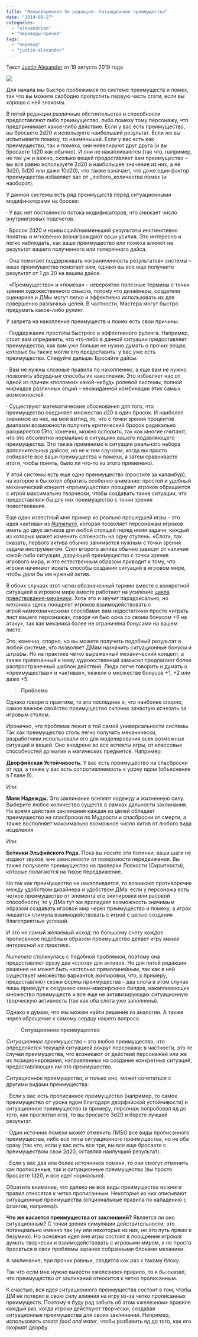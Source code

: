```yaml
---
title: "Непроверенная 5я редакция: Ситуационное преимущество"
date: "2019-08-27"
categories: 
  - "alexandrian"
  - "переводы-прочие"
tags: 
  - "перевод"
  - "justin-alexander"
---
```


Текст [Justin Alexander](https://vk.com/away.php?to=https://thealexandrian.net/about&cc_key=) от 19 августа 2019 года

![](images/a_Fwmnu7OOE.jpg)

Для начала мы быстро пробежимся по системе преимуществ и помех, так что вы можете свободно пропустить первую часть стати, если вы хорошо с ней знакомы.

В пятой редакции различные обстоятельства и способности предоставляют либо преимущество, либо помеху тому персонажу, что предпринимает какое-либо действие. Если у вас есть преимущество, вы бросаете 2d20 и используете наибольший результат. Если же вы испытываете помеху, то наименьший. Если у вас есть как преимущество, так и помеха, они нивелируют друг друга (и вы бросаете 1d20 как обычно). И они не накапливаются (так что, например, не так уж и важно, сколько вещей предоставляет вам преимущество – вы все равно используете 2d20 и наибольшее значение из них, а не 3d20, 5d20 или даже 10d20), что также означает, что даже один фактор преимущества избавляет вас от _любого_количества помех (и наоборот).

У данной системы есть ряд преимуществ перед ситуационными модификаторами на броски:

· У вас нет постоянного потока модификаторов, что снижает число внутриигровых подсчетов.

· Бросок 2d20 и наивысший/наименьший результаты инстинктивно понятны и мгновенно вознаграждают ваши усилия. Это интересно и легко наблюдать, как ваше преимущество или помеха влияют на результат вашего полученного или потерянного дайса.

· Она помогает поддерживать «ограниченность результатов» системы – ваше преимущество помогает вам, однако вы все еще получаете результат от 1 до 20 на вашем дайсе.

· «Преимущество» и «помеха» - невероятно полезные термины с точки зрения художественного смысла, потому что дизайнеры, создатели сценариев и ДМы могут легко и эффективно использовать их для совершенно различных целей. В частности, Мастера могут быстро придумать какое-либо рулинг.

У запрета на накопление преимуществ и помех есть свои причины:

· Поддержание простоты быстрого и эффективного рулинга. Например, стоит вам определить, что что-либо в данной ситуации предоставляет преимущество, как вам уже больше не нужно думать о прочих вещах, которые бы также могли его предоставить: у вас уже есть преимущество. Следуйте дальше. Бросайте дайсы.

· Вам не нужны сложные правила по накоплению, а еще вам не нужно позволять абсурдные способы их накопления. Это избавляет нас от одной из причин «поломки» какой-нибудь ролевой системы, полной мириадов различных опций – неожиданной комбинации этих самых возможностей.

· Существуют математические обоснования для того, что преимущество соединяет множество d20 в один бросок. И наиболее значимое из них, на мой взгляд, то, что с точки зрения процентов диапазон возможности получить критический бросок радикально расширяется (Это, конечно, можно оспорить, так как многие считают, что это абсолютно нормально в ситуациях вашего подавляющего преимущества. Это также применимо к ситуации реального набора дополнительных дайсов, но не к тем случаям, когда вы просто собираете все ваши преимущества и помехи, а затем сравниваете итоги, чтобы понять, было ли что-то из этого применено).

У этой системы есть еще одно преимущество (простите за каламбур), на которое я бы хотел обратить особенно внимание: простой и удобный механический концепт «преимущества» поощряет игроков обращается с игрой максимально творчески, чтобы создавать такие ситуации, что предоставляли бы для них преимущество с точки зрения повествования.

Еще один известный мне пример из реально прошедшей игры – это идея «актива» из _[Numenera](https://vk.com/away.php?to=https%3A%2F%2Fthealexandrian.net%2Fwordpress%2F35046%2Froleplaying-games%2Fnumenera-system-cheat-sheet-final-version&cc_key=)_, которая позволяет персонажам игроков иметь до двух активов для любой стоящей перед ними задачи, каждый из которых может изменить сложность на одну ступень. «Слот», так сказать, первого актива обычно занимается нужным с точки зрения задачи инструментом. Слот второго актива обычно зависит от наличия какой-либо ситуации, дарующей преимущество с точки зрения игрового мира, и это естественным образом приводит к тому, что игроки начинают искать способы создания ситуаций в игровом мире, чтобы дали бы им нужный актив.

В обоих случаях этот четко обозначенный термин вместе с конкретной ситуацией в игровом мире вместе работают на усиление [цикла повествования-механики](https://vk.com/away.php?to=https%3A%2F%2Fthealexandrian.net%2Fwordpress%2F37976%2Froleplaying-games%2Fart-of-rulings-part-3-the-fiction-mechanics-cycle&cc_key=). Хоть это и звучит парадоксально, но механика здесь поощряет игроков взаимодействовать с игрой _немеханическими_ способами: вам недостаточно просто «играть лист вашего персонажа», говоря «я бью орка со своим бонусом +6 на атаку», так как механика более не ограничена бонусами на вашем листе.

Это, конечно, спорно, но вы можете получить подобный результат в любой системе, что позволяет ДМам назначить ситуационные бонусы и штрафы. Но на практике четко выраженный механический концепт, а также привязанный к нему художественный замысел предлагают более распространенный шаблон действий. Люди легче говорить и думать о «преимуществах» и «активах», нежели о множестве бонусов +1, +2 или даже +5.

> **Проблема**

Однако говоря о практике, то это последнее и, что наиболее спорно, самое важное свойство преимущество склонно зачастую исчезать за игровым столом.

Иронично, что проблема лежит в той самой универсальности системы. Так как преимущество столь легко получить механически, разработчики использовали его для моделирования всех возможных ситуаций и вещей. Оно внедрено во все аспекты игры, от классовых способностей до магии и магических предметов. Например:

**Дворфийская Устойчивость.** У вас есть преимущество на спасброски от яда, а также у вас есть сопротивляемость к урону ядом (объяснение в Главе 9).

Или:

**Маяк Надежды.** Это заклинание вселяет надежду и жизненную силу. Выберите любое количество существ в рамках дальности заклинания. На время действия заклинания каждая из целей обладает преимущество на спасброски по Мудрости и спасброски от смерти, а также восполняет максимально возможное число хитов от любого вида исцеления.

Или:

**Ботинки Эльфийского Рода.** Пока вы носите эти ботинки, ваши шаги не издают звуков, вне зависимости от поверхности передвижения. Вы также получаете преимущество на проверки Ловкости (Скрытности), которые полагаются на тихое передвижение.

Но так как преимущество не накапливается, то возникает противоречие между удобством дизайнера и удобством ДМа: если у персонажа есть четкое преимущество от элемента его экипировки или расовой способности, то у ДМа тут же пропадает возможность значимым образом создавать игровой мир через преимущество и помеху, а игрок лишается стимула взаимодействовать с игрой с целью создания благоприятных условий.

И это не самый желаемый исход: по большому счету каждое прописанное подобным образом преимущество делает игру _менее интересной на практике_.

_Numenera_ столкнулась с подобной проблемой, поэтому она предоставляет сразу два «слота» для активов. Но для пятой редакции решение не может быть настолько прямолинейным, так как в ней существует множество вариантов экипировки, что, к примеру, предоставляют схожи формы преимущества – два слота в этом случае лишь приведут к созданию «мин-максерских» билдов, накапливающих множество преимуществ и все еще не активизирующих ситуационную творческую активность (так как оба слота уже заполнены).

Однако я думаю, что мы можем найти решение из аналогии. А также через обращение к самому сердцу нашего вопроса.

> **Ситуационное преимущество**

_Ситуационное преимущество_ – это любое преимущество, что определяется текущей ситуацией вокруг персонажа; в частности, это те случаи преимущества, что возникают от действий персонажей или же их позиционирования, направленных на создание конкретных ситуаций, предоставляющих им это преимущество.

Ситуационное преимущество, и только оно, может сочетаться с другими видами преимущества:

· Если у вас есть прописанное преимущество (например, то самое преимущество от урона ядом благодаря дворфийской устойчивости) и ситуационное преимущество (к примеру, персонаж попробовал яд до того, как проглотил его), то вы бросаете 3d20 и берете лучший результат.

· Один источник помехи может отменить ЛИБО все виды прописанного преимущества, либо все типы ситуационного преимущества, но не оба сразу (так что, если у вас есть все три, вы все еще бросаете с преимуществом свои 2d20, оставляя наилучший результат).

· Если у вас два или более источников помехи, то они смогут отменить как прописанные, так и ситуационные преимущества (вы просто бросаете 1d20, и все идет нормально).

Обратите внимание, что далеко не все виды преимущества из книги правил относятся к четко прописанным. Некоторые из них описывают ситуационные преимущества (опциональные правила по нападению с флангов, например).

**Что же касается преимущества от заклинаний?** Является ли оно ситуационным? С точки зрения симуляции действительности, это потенциально именно так (ну или некоторые из них, но это путь прямо к безумию). Но основная идея вне игры состоит в поощрение игроков думать творчески и взаимодействовать с игровыми миром, а не просто бросаться в свои проблемы заранее собранными блоками механики.

А заклинание, при прочих равных, сводится как раз к такому блоку.

Так что если мне нужно вывести «железное» правило, то я бы сказал, что преимущество от заклинаний относится к четко прописанным.

К счастью, вся идея ситуационного преимущества состоит в том, чтобы ДМ не потерял в свою силу влияния на игру из-за четко прописанных преимуществ. Поэтому я буду рад забыть об этом «железном» правиле каждый раз, когда игроки действуют творчески, создавая ситуационные преимущества для своих заклинаний. Например, использовать _create food and water_, чтобы разбавить яд до того, как его скормят дворфу.
